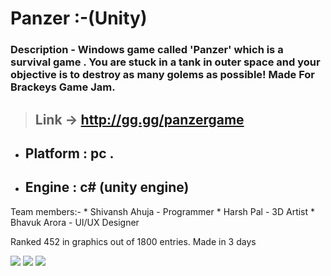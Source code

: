 

# Panzer :-(Unity)

### Description - Windows game called 'Panzer' which is a survival game . You are stuck in a tank in outer space and your objective is to destroy as many golems as possible!  Made For Brackeys Game Jam. 

> ## Link -> http://gg.gg/panzergame  


* ## Platform : pc .  
* ## Engine : c# (unity engine)

Team members:-
	* Shivansh Ahuja - Programmer
	* Harsh Pal - 3D Artist
	* Bhavuk Arora - UI/UX Designer
  
Ranked 452 in graphics out of 1800 entries. Made in 3 days

<img src="https://i.imgur.com/pqWvYLP.png"/>  <img src="https://i.imgur.com/OtiqX1t.png"/>
<img src="https://i.imgur.com/j27jvqq.png"/>



